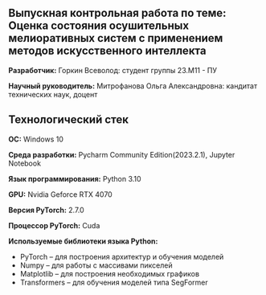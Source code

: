 ## Выпускная контрольная работа по теме: Оценка состояния осушительных мелиоративных систем с применением методов искусственного интеллекта
**Разработчик:** Горкин Всеволод: студент группы 23.М11 - ПУ

**Научный руководитель:** Митрофанова Ольга Александровна: кандитат технических наук, доцент

## Технологический стек
**ОС:** Windows 10

**Среда разработки:** Pycharm Community Edition(2023.2.1), Jupyter Notebook

**Язык программирования:** Python 3.10

**GPU:** Nvidia Geforce RTX 4070

**Версия PyTorch:** 2.7.0

**Процессор PyTorch:** Cuda

**Используемые библиотеки языка Python:**

- PyTorch – для построения архитектур и обучения моделей
- Numpy – для работы с массивами пикселей
- Matplotlib – для построения необходимых графиков
- Transformers – для обучения моделей типа SegFormer

